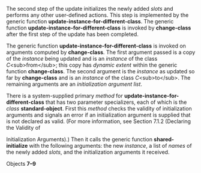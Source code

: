  

The second step of the update initializes the newly added *slots* and performs any other user-defined actions. This step is implemented by the generic function **update-instance-for-different-class**. The generic function **update-instance-for-different-class** is invoked by **change-class** after the first step of the update has been completed. 

The generic function **update-instance-for-different-class** is invoked on arguments computed by **change-class**. The first argument passed is a copy of the *instance* being updated and is an *instance* of the class *C*\<sub\>from\</sub\>; this copy has *dynamic extent* within the generic function **change-class**. The second argument is the *instance* as updated so far by **change-class** and is an *instance* of the class *C*\<sub\>to\</sub\>. The remaining arguments are an *initialization argument list*. 

There is a system-supplied primary *method* for **update-instance-for-different-class** that has two parameter specializers, each of which is the *class* **standard-object**. First this *method* checks the validity of initialization arguments and signals an error if an initialization argument is supplied that is not declared as valid. (For more information, see Section 7.1.2 (Declaring the Validity of 

Initialization Arguments).) Then it calls the generic function **shared-initialize** with the following arguments: the new *instance*, a list of *names* of the newly added *slots*, and the initialization arguments it received. 

Objects **7–9**

 

 

